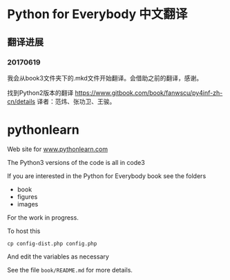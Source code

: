 # Python for Everybody 中文翻译

## 翻译进展

### 20170619

我会从book3文件夹下的.mkd文件开始翻译。会借助之前的翻译，感谢。

找到Python2版本的翻译 https://www.gitbook.com/book/fanwscu/py4inf-zh-cn/details 译者：范炜、张功卫、王骏。


# pythonlearn

Web site for www.pythonlearn.com

The Python3 versions of the code is all in code3

If you are interested in the Python for Everybody book
see the folders

* book
* figures
* images

For the work in progress.

To host this

    cp config-dist.php config.php 

And edit the variables as necessary

See the file `book/README.md` for more details.
